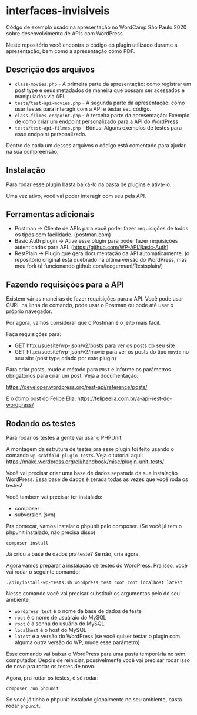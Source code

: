 # interfaces-invisiveis

Códgo de exemplo usado na apresentação no WordCamp São Paulo 2020 sobre desenvolvimento de APIs com WordPress.

Neste repositório você encontra o código do plugin utilizado durante a apresentação, bem como a apresentação como PDF.

## Descrição dos arquivos

* `class-movies.php` - A primeira parte da apresentação: como registrar um post type e seus metadados de maneira que possam ser acessados e manipulados via API.
* `tests/test-api-movies.php` - A segunda parte da apresentação: como usar testes para interagir com a API e testar seu código.
* `class-filmes-endpoint.php` - A terceira parte da apresentação: Exemplo de como criar um endpoint personalizado para a API do WordPress
* `tests/test-api-filmes.php` - Bônus: Alguns exemplos de testes para esse endpoint personalizado.

Dentro de cada um desses arquivos o código está comentado para ajudar na sua compreensão.

## Instalação

Para rodar esse plugin basta baixá-lo na pasta de plugins e ativá-lo.

Uma vez ativo, você vai poder interagir com seu pela API.

## Ferramentas adicionais

* Postman -> Cliente de APIs para você poder fazer requisições de todos os tipos com facilidade. (postman.com)
* Basic Auth plugin -> Ative esse plugin para poder fazer requisições autenticadas para API. (https://github.com/WP-API/Basic-Auth)
* RestPlain -> Plugin que gera documentação da API automaticamente. (o repositório original está quebrado na última versão do WordPress, mas meu fork tá funcionando github.com/leogermani/Restsplain/)

## Fazendo requisições para a API

Existem várias maneiras de fazer requisições para a API. Você pode usar CURL na linha de comando, pode usar o Postman ou pode até usar o próprio navegador.

Por agora, vamos considerar que o Postman é o jeito mais fácil.

Faça requisições para:

* GET http://suesite/wp-json/v2/posts para ver os posts do seu site
* GET http://suesite/wp-json/v2/movie para ver os posts do tipo `movie` no seu site (post type criado por este plugin)

Para criar posts, mude o método para `POST` e informe os parâmetros obrigatórios para criar um post. Veja a documentação:

https://developer.wordpress.org/rest-api/reference/posts/

E o ótimo post do Felipe Elia: https://felipeelia.com.br/a-api-rest-do-wordpress/

## Rodando os testes

Para rodar os testes a gente vai usar o PHPUnit.

A montagem da estrutura de testes pra esse plugin foi feito usando o comando `wp scaffold plugin-tests`. Veja o tutorial aqui: https://make.wordpress.org/cli/handbook/misc/plugin-unit-tests/

Você vai precisar criar uma base de dados separada da sua instalação WordPress. Essa base de dados é zerada todas as vezes que você roda os testes!

Você também vai precisar ter instalado: 

* composer
* subversion (svn)

Pra começar, vamos instalar o phpunit pelo composer. (Se você já tem o phpunit instalado, não precisa disso)

`composer install`

Já criou a base de dados pra teste? Se não, cria agora.

Agora vamos preparar a instalação de testes do WordPress. Pra isso, você vai rodar o seguinte comando:

```
./bin/install-wp-tests.sh wordpress_test root root localhost latest
```

Nesse comando você vai precisar substituir os argumentos pelo do seu ambiente

* `wordpress_test` é o nome da base de dados de teste
* `root` é o nome de usuáraio do MySQL
* `root` é a senha do usuário do MySQL
* `localhost` é o host do MySQL
* `latest` é a versão do WordPress (se você quiser testar o plugin com alguma outra versão do WP, mude esse parâmetro)

Esse comando vai baixar o WordPress para uma pasta temporária no sem computador. Depois de reiniciar, possivelmente você vai precisar rodar isso de novo pra rodar os testes de novo.

Agora, pra rodar os testes, é só rodar:

`composer run phpunit`

Se você já tinha o phpunit instalado globalmente no seu ambiente, basta rodar `phpunit`.
